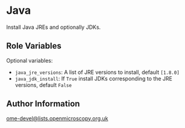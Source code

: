 Java
====

Install Java JREs and optionally JDKs.


Role Variables
--------------

Optional variables:
- `java_jre_versions`: A list of JRE versions to install, default `[1.8.0]`
- `java_jdk_install`: If `True` install JDKs corresponding to the JRE versions, default `False`


Author Information
------------------

ome-devel@lists.openmicroscopy.org.uk
